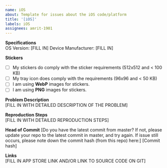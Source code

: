 ```yaml
---
name: iOS
about: Template for issues about the iOS code/platform
title: '[iOS]'
labels: iOS
assignees: amrit-1901
---
```

<!-- 
Only use the GitHub Issues section if you discovered issues with the code itself. Do not mistake the Issues page as a help desk. You can ask for help at [Stack Overflow](https://stackoverflow.com/). 
-->

**Specifications**  
OS Version: [FILL IN]
Device Manufacturer: [FILL IN]

**Stickers**
- [ ] My stickers do comply with the sticker requirements (512x512 and < 100 KB)
- [ ] My tray icon does comply with the requirements (96x96 and < 50 KB)
- [ ] I am using **WebP** images for stickers.
- [ ] I am using **PNG** images for stickers.

**Problem Description**  
[FILL IN WITH DETAILED DESCRIPTION OF THE PROBLEM]

**Reproduction Steps**  
[FILL IN WITH DETAILED REPRODUCTION STEPS]

**Head of Commit**
[Do you have the latest commit from master? If not, please update your repo to the latest commit in master, and try again. If issue still occurs, please note down the commit hash (from this repo) here:]
[Commit hash]

**Links**  
[FILL IN APP STORE LINK AND/OR LINK TO SOURCE CODE ON GIT]
